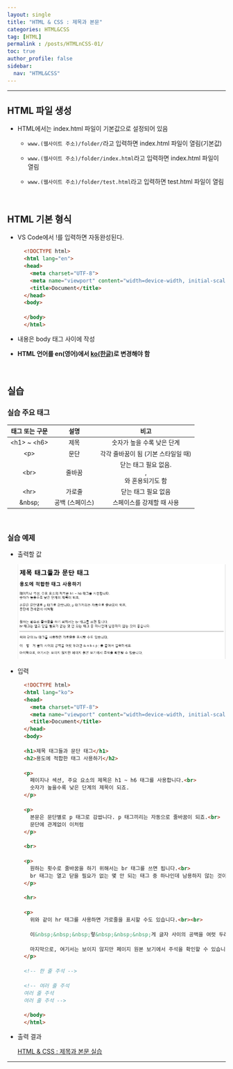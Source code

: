 ```yaml
---
layout: single
title: "HTML & CSS : 제목과 본문"
categories: HTML&CSS
tag: [HTML]
permalink : /posts/HTMLnCSS-01/
toc: true
author_profile: false
sidebar:
  nav: "HTML&CSS"
---
```


<hr>

## HTML 파일 생성

* HTML에서는 index.html 파일이 기본값으로 설정되어 있음

  * `www.(웹사이트 주소)/folder/`라고 입력하면 index.html 파일이 열림(기본값)

  * `www.(웹사이트 주소)/folder/index.html`라고 입력하면 index.html 파일이 열림

  * `www.(웹사이트 주소)/folder/test.html`라고 입력하면 test.html 파일이 열림

<br>

## HTML 기본 형식

* VS Code에서 \!를 입력하면 자동완성된다.

  ```HTML
    <!DOCTYPE html>
    <html lang="en">
    <head>
      <meta charset="UTF-8">
      <meta name="viewport" content="width=device-width, initial-scale=1.0">
      <title>Document</title>
    </head>
    <body>
      
    </body>
    </html>
  ```

* 내용은 body 태그 사이에 작성

* **HTML 언어를 en(영어)에서 <u>ko(한글)</u>로 변경해야 함**

<br>

## 실습

### 실습 주요 태그

| 태그 또는 구문 |       설명      |                        비고                        |
|:--------------:|:---------------:|:--------------------------------------------------:|
|  \<h1> ~ \<h6> |       제목      |             숫자가 높을 수록 낮은 단계             |
|       \<p>     |       문단      |         각각 줄바꿈이 됨 (기본 스타일일 때)        |
|      \<br>     |      줄바꿈     | 닫는 태그 필요 없음. <br/>, <br />와 혼용되기도 함 |
|      \<hr>     |      가로줄     |                 닫는 태그 필요 없음                |
|  \&nbsp;       | 공백 (스페이스) |              스페이스를 강제할 때 사용             |

<br>

### 실습 예제

* 출력할 값

  ![image](../../assets/images/HTMLnCSS/HTMLnCSS-01-01.PNG)

* 입력

  ```HTML
    <!DOCTYPE html>
    <html lang="ko">
    <head>
      <meta charset="UTF-8">
      <meta name="viewport" content="width=device-width, initial-scale=1.0">
      <title>Document</title>
    </head>
    <body>

    <h1>제목 태그들과 문단 태그</h1>
    <h2>용도에 적합한 태그 사용하기</h2>

    <p>
      페이지나 섹션, 주요 요소의 제목은 h1 ~ h6 태그를 사용합니다.<br>
      숫자가 높을수록 낮은 단계의 제목이 되죠.
    </p>

    <p>
      본문은 문단별로 p 태그로 감쌉니다. p 태그끼리는 자동으로 줄바꿈이 되죠.<br>
      문단에 관계없이 이처럼
    </p>

    <br>

    <p>
      원하는 횟수로 줄바꿈을 하기 위해서는 br 태그를 쓰면 됩니다.<br>
      br 태그는 열고 닫을 필요가 없는 몇 안 되는 태그 중 하나인데 남용하지 않는 것이 좋습니다.
    </p>

    <hr>

    <p>
      위와 같이 hr 태그를 사용하면 가로줄을 표시할 수도 있습니다.<br><br>

      이&nbsp;&nbsp;&nbsp;렇&nbsp;&nbsp;&nbsp;게 글자 사이의 공백을 여럿 두려면 & n b s p ; 를 붙여서 입력하세요.<br><br>

      마지막으로, 여기서는 보이지 않지만 페이지 원본 보기에서 주석을 확인할 수 있습니다.
    </p>

    <!-- 한 줄 주석 -->

    <!-- 여러 줄 주석
    여러 줄 주석
    여러 줄 주석 -->

    </body>
    </html>
  ```

* 출력 결과

  [HTML & CSS : 제목과 본문 실습](../HTMLnCSS/HTML%20Training/HTMLnCSS_HTML01.HTML)

<hr>